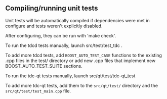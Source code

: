 Compiling/running unit tests
------------------------------------

Unit tests will be automatically compiled if dependencies were met in configure
and tests weren't explicitly disabled.

After configuring, they can be run with 'make check'.

To run the tdcd tests manually, launch src/test/test_tdc .

To add more tdcd tests, add `BOOST_AUTO_TEST_CASE` functions to the existing
.cpp files in the test/ directory or add new .cpp files that
implement new BOOST_AUTO_TEST_SUITE sections.

To run the tdc-qt tests manually, launch src/qt/test/tdc-qt_test

To add more tdc-qt tests, add them to the `src/qt/test/` directory and
the `src/qt/test/test_main.cpp` file.
